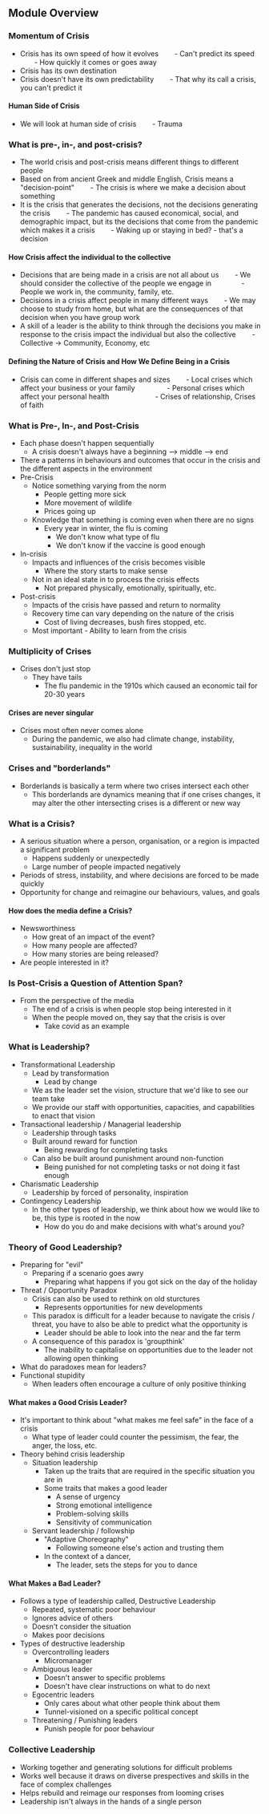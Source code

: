 ## Module Overview

### Momentum of Crisis
- Crisis has its own speed of how it evolves
  - Can't predict its speed   - How quickly it comes or goes away
- Crisis has its own destination
- Crisis doesn't have its own predictability
  - That why its call a crisis, you can't predict it
#### Human Side of Crisis
- We will look at human side of crisis
  - Trauma  
### What is pre-, in-, and post-crisis?
- The world crisis and post-crisis means different things to different people
- Based on from ancient Greek and middle English, Crisis means a "decision-point"
  - The crisis is where we make a decision about something
- It is the crisis that generates the decisions, not the decisions generating the crisis
  - The pandemic has caused economical, social, and demographic impact, but its the decisions that come from the pandemic which makes it a crisis   - Waking up or staying in bed? - that's a decision

#### How Crisis affect the individual to the collective
- Decisions that are being made in a crisis are not all about us
  - We should consider the collective of the people we engage in     - People we work in, the community, family, etc.
- Decisions in a crisis affect people in many different ways
  - We may choose to study from home, but what are the consequences of that decision when you have group work
- A skill of a leader is the ability to think through the decisions you make in response to the crisis impact the individual but also the collective
  - Collective -> Community, Economy, etc  

#### Defining the Nature of Crisis and How We Define Being in a Crisis
- Crisis can come in different shapes and sizes
  - Local crises which affect your business or your family   
  -  Personal crises which affect your personal health     
	  - Crises of relationship, Crises of faith
### What is Pre-, In-, and Post-Crisis
- Each phase doesn't happen sequentially
	- A crisis doesn't always have a beginning --> middle --> end
- There a patterns in behaviours and outcomes that occur in the crisis and the different aspects in the environment
- Pre-Crisis
	- Notice something varying from the norm
		- People getting more sick
		- More movement of wildlife
		- Prices going up
	- Knowledge that something is coming even when there are no signs
		- Every year in winter, the flu is coming
			- We don't know what type of flu
			- We don't know if the vaccine is good enough
- In-crisis
	- Impacts and influences of the crisis becomes visible
		- Where the story starts to make sense
	- Not in an ideal state in to process the crisis effects
		- Not prepared physically, emotionally, spiritually, etc.
- Post-crisis
	- Impacts of the crisis have passed and return to normality
	- Recovery time can vary depending on the nature of the crisis
		- Cost of living decreases, bush fires stopped, etc.
	- Most important - Ability to learn from the crisis
### Multiplicity of Crises
- Crises don't just stop
	- They have tails
		- The flu pandemic in the 1910s which caused an economic tail for 20-30 years
#### Crises are never singular
- Crises most often never comes alone
	- During the pandemic, we also had climate change, instability, sustainability, inequality in the world
### Crises and "borderlands"
- Borderlands is basically a term where two crises intersect each other
	- This borderlands are dynamics meaning that if one crises changes, it may alter the other intersecting crises is a different or new way

### What is a Crisis?
- A serious situation where a person, organisation, or a region is impacted a significant problem
	- Happens suddenly or unexpectedly
	- Large number of people impacted negatively 
- Periods of stress, instability, and where decisions are forced to be made quickly
- Opportunity for change and reimagine our behaviours, values, and goals
#### How does the media define a Crisis?
- Newsworthiness
	- How great of an impact of the event?
	- How many people are affected?
	- How many stories are being released?
- Are people interested in it?

### Is Post-Crisis a Question of Attention Span?
- From the perspective of the media
	- The end of a crisis is when people stop being interested in it
	- When the people moved on, they say that the crisis is over
		- Take covid as an example

### What is Leadership?
- Transformational Leadership
	- Lead by transformation
		- Lead by change
	- We as the leader set the vision, structure that we'd like to see our team take
	- We provide our staff with opportunities, capacities, and capabilities to enact that vision
- Transactional leadership / Managerial leadership
	- Leadership through tasks
	- Built around reward for function
		- Being rewarding for completing tasks
	- Can also be built around punishment around non-function
		- Being punished for not completing tasks or not doing it fast enough
- Charismatic Leadership
	- Leadership by forced of personality, inspiration
- Contingency Leadership
	- In the other types of leadership, we think about how we would like to be, this type is rooted in the now
		- How do you do and make decisions with what's around you?
### Theory of Good Leadership?
- Preparing for "evil"
	- Preparing if a scenario goes awry
		- Preparing what happens if you got sick on the day of the holiday
- Threat / Opportunity Paradox
	- Crisis can also be used to rethink on old sturctures
		- Represents opportunities for new developments
	- This paradox is difficult for a leader because to navigate the crisis / threat, you have to also be able to predict what the opportunity is
		- Leader should be able to look into the near and the far term 
	- A consequence of this paradox is 'groupthink'
		- The inability to capitalise on opportunities due to the leader not allowing open thinking 
- What do paradoxes mean for leaders?
- Functional stupidity
	- When leaders often encourage a culture of only positive thinking

#### What makes a Good Crisis Leader?
- It's important to think about "what makes me feel safe" in the face of a crisis
	- What type of leader could counter the pessimism, the fear, the anger, the loss, etc.
- Theory behind crisis leadership
	- Situation leadership
		- Taken up the traits that are required in the specific situation you are in
		- Some traits that makes a good leader
			- A sense of urgency
			- Strong emotional intelligence
			- Problem-solving skills
			- Sensitivity of communication
	- Servant leadership / followship
		- "Adaptive Choreography"
			- Following someone else's action and trusting them
		- In the context of a dancer,
			- The leader, sets the steps for you to dance 
#### What Makes a Bad Leader?
- Follows a type of leadership called, Destructive Leadership
	- Repeated, systematic poor behaviour
	- Ignores advice of others
	- Doesn't consider the situation
	- Makes poor decisions
- Types of destructive leadership
	- Overcontrolling leaders
		- Micromanager
	- Ambiguous leader
		- Doesn't answer to specific problems
		- Doesn't have clear instructions on what to do next
	- Egocentric leaders
		- Only cares about what other people think about them
		- Tunnel-visioned on a specific political concept
	- Threatening / Punishing leaders
		- Punish people for poor behaviour
### Collective Leadership
- Working together and generating solutions for difficult problems
- Works well because it draws on diverse prespectives and skills in the face of complex challenges
- Helps rebuild and reimage our responses from looming crises
- Leadership isn't always in the hands of a single person